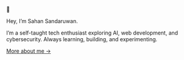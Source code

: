 🌱  

Hey, I’m Sahan Sandaruwan.

I’m a self-taught tech enthusiast exploring AI, web development, and cybersecurity. Always learning, building, and experimenting.

[More about me →](https://sahansandaruwan.pages.dev/)
